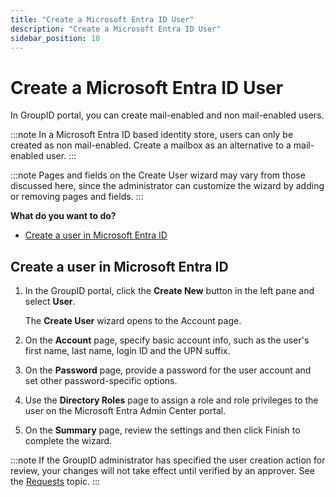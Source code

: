 ```yaml
---
title: "Create a Microsoft Entra ID User"
description: "Create a Microsoft Entra ID User"
sidebar_position: 10
---
```


# Create a Microsoft Entra ID User

In GroupID portal, you can create mail-enabled and non mail-enabled users.

:::note
In a Microsoft Entra ID based identity store, users can only be created as non mail-enabled.
Create a mailbox as an alternative to a mail-enabled user.
:::


:::note
Pages and fields on the Create User wizard may vary from those discussed here, since the
administrator can customize the wizard by adding or removing pages and fields.
:::


**What do you want to do?**

- [Create a user in Microsoft Entra ID](#create-a-user-in-microsoft-entra-id)

## Create a user in Microsoft Entra ID

1. In the GroupID portal, click the **Create New** button in the left pane and select **User**.

    The **Create User** wizard opens to the Account page.

2. On the **Account** page, specify basic account info, such as the user's first name, last name,
   login ID and the UPN suffix.
3. On the **Password** page, provide a password for the user account and set other password-specific
   options.
4. Use the **Directory Roles** page to assign a role and role privileges to the user on the
   Microsoft Entra Admin Center portal.
5. On the **Summary** page, review the settings and then click Finish to complete the wizard.

:::note
If the GroupID administrator has specified the user creation action for review, your changes
will not take effect until verified by an approver. See the
[Requests](/docs/directorymanager/11.0/portal/request/overview.md) topic.
:::
